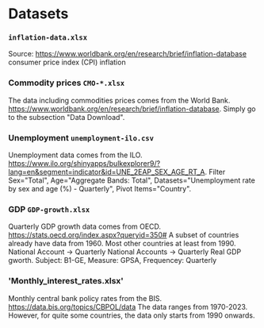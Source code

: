 # Datasets
### `inflation-data.xlsx`
Source: https://www.worldbank.org/en/research/brief/inflation-database 
consumer price index (CPI) inflation

### Commodity prices `CMO-*.xlsx`
The data including commodities prices comes from the World Bank. https://www.worldbank.org/en/research/brief/inflation-database. Simply go to the subsection "Data Download".

### Unemployment `unemployment-ilo.csv`
Unemployment data comes from the ILO. https://www.ilo.org/shinyapps/bulkexplorer9/?lang=en&segment=indicator&id=UNE_2EAP_SEX_AGE_RT_A. Filter Sex="Total", Age="Aggregate Bands: Total", Datasets="Unemployment rate by sex and age (%) - Quarterly", Pivot Items="Country".

### GDP `GDP-growth.xlsx`
Quarterly GDP growth data comes from OECD. https://stats.oecd.org/index.aspx?queryid=350#
A subset of countries already have data from 1960. Most other countries at least from 1990. National Account -> Quarterly National Accounts -> Quarterly Real GDP gworth. Subject: B1-GE, Measure: GPSA, Frequencey: Quarterly

### 'Monthly_interest_rates.xlsx'
Monthly central bank policy rates from the BIS. https://data.bis.org/topics/CBPOL/data
The data ranges from 1970-2023. However, for quite some countries, the data only starts from 1990 onwards.
